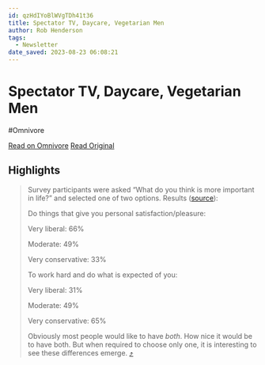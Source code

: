 ```yaml
---
id: qzHdIYoBlWVgTDh41t36
title: Spectator TV, Daycare, Vegetarian Men
author: Rob Henderson
tags:
  - Newsletter
date_saved: 2023-08-23 06:08:21
---
```


# Spectator TV, Daycare, Vegetarian Men
#Omnivore

[Read on Omnivore](https://omnivore.app/me/spectator-tv-daycare-vegetarian-men-18a21ddd634)
[Read Original](https://www.robkhenderson.com/p/spectator-tv-daycare-vegetarian-men)

## Highlights

> Survey participants were asked “What do you think is more important in life?” and selected one of two options. Results ([source](https://link.sbstck.com/redirect/3ad0f518-5841-4b7d-ad90-6639bba46eb2?j=eyJ1IjoiMmRhb2g5In0.wNQVXQHZPXVUS1Y9mudnycQLeZdn6NlNz8QmOlkqvQQ)):
> 
> Do things that give you personal satisfaction/pleasure:
> 
> Very liberal: 66%
> 
> Moderate: 49%
> 
> Very conservative: 33%
> 
> To work hard and do what is expected of you:
> 
> Very liberal: 31%
> 
> Moderate: 49%
> 
> Very conservative: 65%
> 
> Obviously most people would like to have _both_. How nice it would be to have both. But when required to choose only one, it is interesting to see these differences emerge. [⤴️](https://omnivore.app/me/spectator-tv-daycare-vegetarian-men-18a21ddd634#417eac21-3dc0-4005-8cce-3097da351435) 


